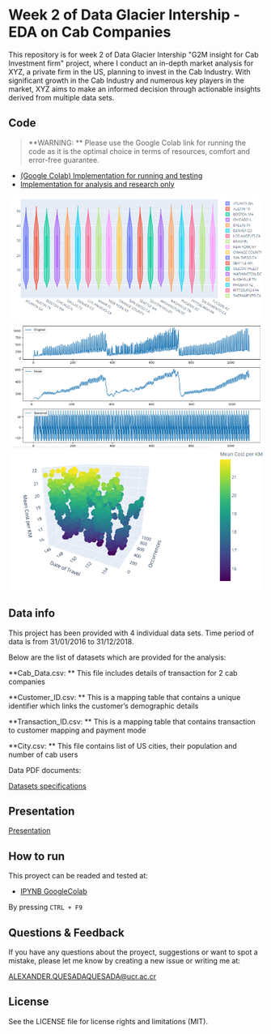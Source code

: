 # Week 2 of Data Glacier Intership - EDA on Cab Companies

This repository is for week 2 of Data Glacier Intership "G2M insight for Cab Investment firm" project, where I conduct an in-depth market analysis for XYZ, a private firm in the US, planning to invest in the Cab Industry. With significant growth in the Cab Industry and numerous key players in the market, XYZ aims to make an informed decision through actionable insights derived from multiple data sets.


## Code

> **WARNING: ** Please use the Google Colab link for running the code as it is the optimal choice in terms of resources, comfort and error-free guarantee.

- [(Google Colab) Implementation for running and testing](https://colab.research.google.com/drive/1_Wu21FzmnHz92wLfQwCLBFe8qbcls89C?usp=sharing)
- [Implementation for analysis and research only](src/Week_2.ipynb)
  
![img1](figures/plot1.png)
![img2](figures/plot2.png)
![img3](figures/plot3.png)

## Data info

This project has been provided with 4 individual data sets. Time period of data is from 31/01/2016 to 31/12/2018.

Below are the list of datasets which are provided for the analysis:

**Cab_Data.csv: ** This file includes details of transaction for 2 cab companies

**Customer_ID.csv: ** This is a mapping table that contains a unique identifier which links the customer’s demographic details

**Transaction_ID.csv: ** This is a mapping table that contains transaction to customer mapping and payment mode

**City.csv: ** This file contains list of US cities, their population and number of cab users

Data PDF documents:

[Datasets specifications](data_pdfs/)

## Presentation

[Presentation](presentation_pdf/...)

## How to run

This proyect can be readed and tested at:

* [IPYNB GoogleColab](https://colab.research.google.com/drive/1_Wu21FzmnHz92wLfQwCLBFe8qbcls89C?usp=sharing)

By pressing ``CTRL + F9``

## Questions & Feedback

If you have any questions about the proyect, suggestions or want to spot a mistake, please let me know by creating a new issue or writing me at:

<ALEXANDER.QUESADAQUESADA@ucr.ac.cr>

## License

See the LICENSE file for license rights and limitations (MIT).
